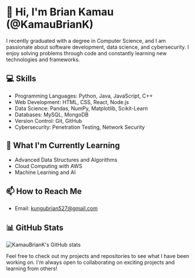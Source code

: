 # 👋 Hi, I'm Brian Kamau (@KamauBrianK)

I recently graduated with a degree in Computer Science, and I am passionate about software development, data science, and cybersecurity. I enjoy solving problems through code and constantly learning new technologies and frameworks.

## 💻 Skills
- Programming Languages: Python, Java, JavaScript, C++
- Web Development: HTML, CSS, React, Node.js
- Data Science: Pandas, NumPy, Matplotlib, Scikit-Learn
- Databases: MySQL, MongoDB
- Version Control: Git, GitHub
- Cybersecurity: Penetration Testing, Network Security

## 🌱 What I'm Currently Learning
- Advanced Data Structures and Algorithms
- Cloud Computing with AWS
- Machine Learning and AI

## 📫 How to Reach Me
- Email: [kungubrian527@gmail.com](mailto:kungubrian527@gmail.com)

## 📊 GitHub Stats
![KamauBrianK's GitHub stats](https://github-readme-stats.vercel.app/api?username=KamauBrianK&show_icons=true&theme=radical)

Feel free to check out my projects and repositories to see what I have been working on. I'm always open to collaborating on exciting projects and learning from others!


